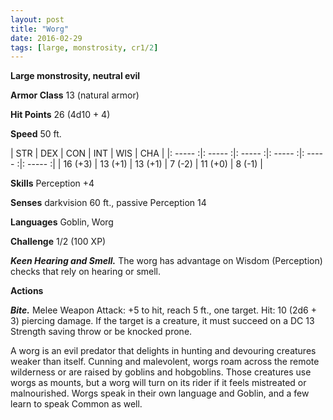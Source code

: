 ```yaml
---
layout: post
title: "Worg"
date: 2016-02-29
tags: [large, monstrosity, cr1/2]
---
```


**Large monstrosity, neutral evil**

**Armor Class** 13 (natural armor)

**Hit Points** 26 (4d10 + 4)

**Speed** 50 ft.

|   STR   |   DEX   |   CON   |   INT   |   WIS   |   CHA   |
|: ----- :|: ----- :|: ----- :|: ----- :|: ----- :|: ----- :|
| 16 (+3) | 13 (+1) | 13 (+1) | 7 (-2) | 11 (+0) | 8 (-1) |

**Skills** Perception +4

**Senses** darkvision 60 ft., passive Perception 14

**Languages** Goblin, Worg 

**Challenge** 1/2 (100 XP)

***Keen Hearing and Smell.*** The worg has advantage on Wisdom (Perception) checks that rely on hearing or 
smell.

**Actions** 

***Bite.*** Melee Weapon Attack: +5 to hit, reach 5 ft., one target. Hit: 10 (2d6 + 3) piercing damage. If the target is a creature, it must succeed on a DC 13 Strength saving throw or be knocked prone.

A worg is an evil predator that delights in hunting and devouring creatures weaker than itself. Cunning and malevolent, worgs roam across the remote wilderness or are raised by goblins and hobgoblins. 
Those creatures use worgs as mounts, but a worg will turn on its rider if it feels mistreated or malnourished. Worgs speak in their own language and Goblin, and a few learn to speak Common as well.